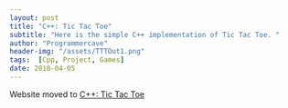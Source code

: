 ```yaml
---
layout: post
title: "C++: Tic Tac Toe"
subtitle: "Here is the simple C++ implementation of Tic Tac Toe. "
author: "Programmercave"
header-img: "/assets/TTTOut1.png"
tags:  [Cpp, Project, Games]
date: 2018-04-05
---
```


Website moved to [C++: Tic Tac Toe](https://programmercave.com/blog/2018/04/05/C++-Tic-Tac-Toe)